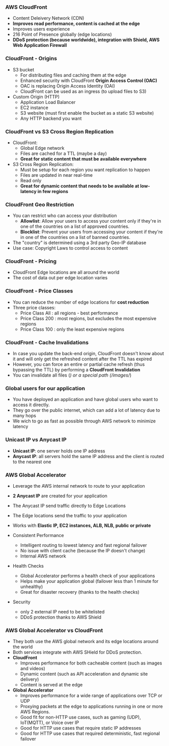 ### AWS CloudFront
- Content Deleivery Network (CDN)
- **Improves read performance, content is cached at the edge**
- Improves users experience
- 216 Point of Presence globally (edge locations)
- **DDoS protection (because worldwide), integration with Shield, AWS Web Application Firewall**

### CloudFront - Origins
- S3 bucket
  - For distributing files and caching them at the edge
  - Enhanced security with CloudFront **Origin Access Control (OAC)**
  - OAC is replacing Origin Access Identity (OAI)
  - CloudFront can be used as an ingress (to upload files to S3)
- Custom Origin (HTTP)
  - Application Load Balancer
  - EC2 instance
  - S3 website (must first enable the bucket as a static S3 website)
  - Any HTTP backend you want

### CloudFront vs S3 Cross Region Replication
- CloudFront:
  - Global Edge network
  - Files are cached for a TTL (maybe a day)
  - **Great for static content that must be available everywhere**
- S3 Cross Region Replication:
  - Must be setup for each region you want replication to happen
  - Files are updated in near real-time
  - Read only
  - **Great for dynamic content that needs to be available at low-latency in few regions**

### CloudFront Geo Restriction
- You can restrict who can access your distribution
  - **Allowlist**: Allow your users to access your content only if they're in one of the countries on a list of approved countries.
  - **Blocklist**: Prevent your users from accessing your content if they're in one of the countries on a list of banned countries.
- The "country" is determined using a 3rd party Geo-IP database
- Use case: Copyright Laws to control access to content

### CloudFront - Pricing
- CloudFront Edge locations are all around the world
- The cost of data out per edge location varies

### CloudFront - Price Classes
- You can reduce the number of edge locations for **cost reduction**
- Three price classes:
  - Price Class All : all regions - best performance
  - Price Class 200 : most regions, but excludes the most expensive regions
  - Price Class 100 : only the least expensive regions

### CloudFront - Cache Invalidations
- In case you update the back-end origin, CloudFront doesn't know about it and will only get the refreshed content after the TTL has expired
- However, you can force an entire or partial cache refresh (thus bypassing the TTL) by performing a **CloudFront Invalidation**
- You can invalidate all files (*) or a special path (/images/*)

### Global users for our application
- You have deployed an application and have global users who want to access it directly.
- They go over the public internet, which can add a lot of latency due to many hops
- We wich to go as fast as possible through AWS network to minimize latency

### Unicast IP vs Anycast IP
- **Unicast IP**: one server holds one IP address
- **Anycast IP**: all servers hold the same IP address and the client is routed to the nearest one

### AWS Global Accelerator
- Leverage the AWS internal network to route to your application
- **2 Anycast IP** are created for your application
- The Anycast IP send traffic directly to Edge Locations
- The Edge locations send the traffic to your application

- Works with **Elastic IP, EC2 instances, ALB, NLB, public or private**
- Consistent Performance
  - Intelligent routing to lowest latency and fast regional failover
  - No issue with client cache (because the IP doesn't change)
  - Internal AWS network
- Health Checks
  - Global Accelerator performs a health check of your applications
  - Helps make your application global (failover less than 1 minute for unhealthy)
  - Great for disaster recovery (thanks to the health checks)
- Security
  - only 2 external IP need to be whitelisted
  - DDoS protection thanks to AWS Shield

### AWS Global Accelerator vs CloudFront
- They both use the AWS global network and its edge locations around the world
- Both services integrate with AWS SHield for DDoS protection.
- **CloudFront**
  - Improves performance for both cacheable content (such as images and videos)
  - Dynamic content (such as API acceleration and dynamic site delivery)
  - Content is served at the edge
- **Global Accelerator**
  - Improves performance for a wide range of applications over TCP or UDP
  - Proxying packets at the edge to applications running in one or more AWS Regions.
  - Good fit for non-HTTP use cases, such as gaming (UDP), IoT(MQTT), or Voice over IP
  - Good for HTTP use cases that require static IP addresses
  - Good for HTTP use cases that required deterministic, fast regional failover